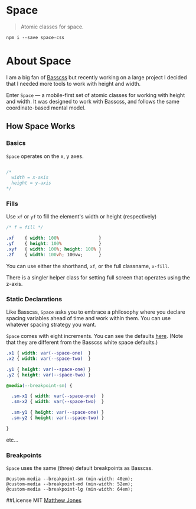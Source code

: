 # Space

> Atomic classes for space.


``npm i --save space-css``



# About Space

I am a big fan of [Basscss](http://basscss.com) but recently working on a large project I decided that I needed more tools
to work with height and width.

Enter ``Space`` &mdash; a mobile-first set of atomic classes for working with height and width. It was designed to work with
Basscss, and follows the same coordinate-based mental model. 


## How Space Works

### Basics 

``Space`` operates on the x, y axes. 

```css

/* 
  width = x-axis 
  height = y-axis 
*/

```

### Fills

Use ``xf`` or ``yf`` to fill the element's width or height (respectively)

```css
/* f = fill */

.xf    { width: 100%               }
.yf    { height: 100%              }
.xyf   { width: 100%; height: 100% }
.zf    { width: 100vh; 100vw;      }

```
You can use either the shorthand, ``xf``, or the full classname, ``x-fill``. 

There is a singler helper class for setting full screen that operates using the z-axis.


### Static Declarations

Like Basscss, ``Space`` asks you to embrace a philosophy where you declare spacing variables ahead of time and work within them.
You can use whatever spacing strategy you want.  

``Space`` comes with eight increments. You can see the defaults [here](https://github.com/hew/space-css/blob/master/index.css#L10). (Note 
that they are different from the Basscss white space defaults.)

```css
.x1 { width: var(--space-one)  }
.x2 { width: var(--space-two)  }

.y1 { height: var(--space-one) }
.y2 { height: var(--space-two) }

@media(--breakpoint-sm) {

  .sm-x1 { width: var(--space-one)  }
  .sm-x2 { width: var(--space-two)  }

  .sm-y1 { height: var(--space-one) }
  .sm-y2 { height: var(--space-two) }

}
```
etc...

### Breakpoints

``Space`` uses the same (three) default breakpoints as Basscss. 

```
@custom-media --breakpoint-sm (min-width: 40em);
@custom-media --breakpoint-md (min-width: 52em);
@custom-media --breakpoint-lg (min-width: 64em);
```


##License
MIT [Matthew Jones](http://hew.tools)
